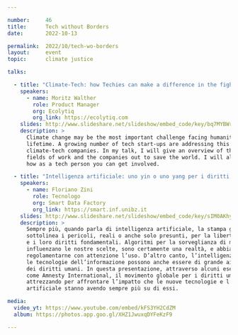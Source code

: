 ```yaml
---

number:     46
title:      Tech without Borders
date:       2022-10-13

permalink:  2022/10/tech-wo-borders
layout:     event
topic:      climate justice

talks:

  - title: "Climate-Tech: how Techies can make a difference in the fight against Climate Change"
    speakers:
      - name: Moritz Walther
        role: Product Manager
        org: Ecolytiq
        org_link: https://ecolytiq.com
    slides: http://www.slideshare.net/slideshow/embed_code/key/bq7MYBWrHVbrha
    description: >
      Climate change may be the most important challenge facing humanity within our
      lifetime. A growing number of tech start-ups are addressing this crisis, so-called
      climate-tech companies. In my talk, I will give an overview of the most important
      fields of work and the companies out to save the world. I will also give tips on
      how as a tech person you can get involved.

  - title: "Intelligenza artificiale: uno yin o uno yang per i diritti umani?"
    speakers:
      - name: Floriano Zini
        role: Tecnologo
        org: Smart Data Factory
        org_link: https://smart.inf.unibz.it
    slides: http://www.slideshare.net/slideshow/embed_code/key/sIM0AKhymE7D70
    description: >
      Sempre più, quando parla di intelligenza artificiale, la stampa generalista ne
      sottolinea i pericoli, reali o anche solo presunti, per la libertà delle persone
      e i loro diritti fondamentali. Algoritmi per la sorveglianza di massa, o che
      influenzano le nostre scelte, sono certamente una realtà, e abbiamo bisogno di
      regolamentarne con attenzione l’uso. D’altro canto, l’intelligenza artificiale e
      le tecnologie dell’informazione possono anche essere di grande aiuto per la difesa
      dei diritti umani. In questa presentazione, attraverso alcuni esempi, vedremo
      come Amnesty International, il movimento globale per i diritti umani, si sta
      attrezzando per affrontare l’impatto che le nuove tecnologie e l’intelligenza
      artificiale stanno avendo sempre più su di essi.

media:
  video_yt: https://www.youtube.com/embed/kFS3YH2CdZM
  album: https://photos.app.goo.gl/XHZ1JwuxqDYFeKzF9

---
```

